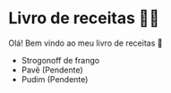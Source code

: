 # Livro de receitas :man_cook:

Olá! Bem vindo ao meu livro de receitas :wave:

* Strogonoff de frango
* Pavê (Pendente)
* Pudim (Pendente)